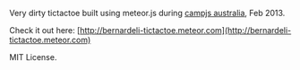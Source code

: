 Very dirty tictactoe built using meteor.js during [campjs australia](http://www.campjs.com), Feb 2013.

Check it out here: [http://bernardeli-tictactoe.meteor.com](http://bernardeli-tictactoe.meteor.com)

MIT License.
